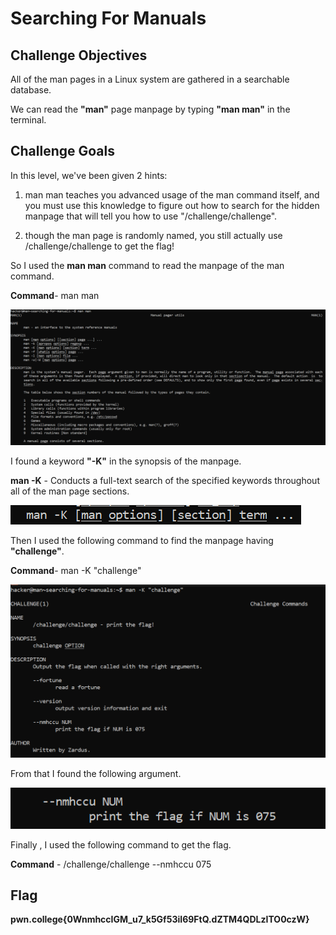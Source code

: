 # Searching For Manuals

## Challenge Objectives

All of the man pages in a Linux system are gathered in a searchable database.

We can read the **"man"** page manpage by  typing **"man man"** in the terminal.

## Challenge Goals

In this level, we've been given 2 hints:

1. man man teaches you advanced usage of the man command itself, and you must use this knowledge to figure out how to search for the hidden manpage that will tell you how to use "/challenge/challenge".

2. though the man page is randomly named, you still actually use /challenge/challenge to get the flag!

So I used the **man man** command to read the manpage of the man command.

**Command**- man man

![alt text](image-6.png)

I found a keyword **"-K"** in the synopsis of the manpage.

**man -K** - Conducts a full-text search of the specified keywords throughout all of the man page sections.

![alt text](image-5.png)

Then I used the following command to find the manpage having **"challenge"**.

**Command**-  man -K "challenge"

![Error in loading image](image-7.png)

From that I found the following argument.

![Error in loading image](image-8.png)

Finally , I used the following command to get the flag.

**Command** - /challenge/challenge --nmhccu 075

## Flag

**pwn.college{0WnmhccIGM_u7_k5Gf53iI69FtQ.dZTM4QDLzITO0czW}**


